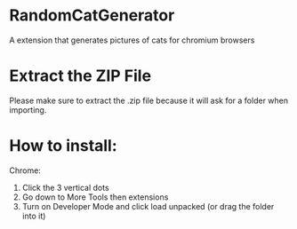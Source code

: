 # RandomCatGenerator
A extension that generates pictures of cats for chromium browsers

# Extract the ZIP File
Please make sure to extract the .zip file because it will ask
for a folder when importing.


# How to install:

Chrome:
1. Click the 3 vertical dots
2. Go down to More Tools then extensions
3. Turn on Developer Mode and click load unpacked (or drag the folder into it)
